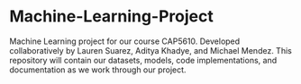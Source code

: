 # Machine-Learning-Project
Machine Learning project for our course CAP5610. Developed collaboratively by Lauren Suarez, Aditya Khadye, and Michael Mendez. This repository will contain our datasets, models, code implementations, and documentation as we work through our project.

